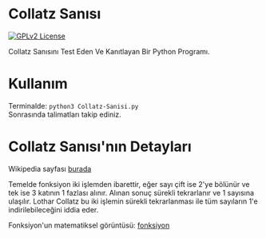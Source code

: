 # Collatz Sanısı
[![GPLv2 License](https://img.shields.io/badge/License-GPL%20v2-blue.svg)](https://opensource.org/licenses/)

Collatz Sanısını Test Eden Ve Kanıtlayan Bir Python Programı.

# Kullanım

Terminalde: `python3 Collatz-Sanisi.py` \
Sonrasında talimatları takip ediniz.

# Collatz Sanısı'nın Detayları

Wikipedia sayfası [burada](https://tr.wikipedia.org/wiki/Collatz_san%C4%B1s%C4%B1)

Temelde fonksiyon iki işlemden ibarettir, eğer sayı çift ise 2'ye bölünür ve tek ise 3 katının 1 fazlası alınır. Alınan sonuç sürekli tekrarlanır ve 1 sayısına ulaşılır. Lothar Collatz bu iki işlemin sürekli tekrarlanması ile tüm sayıların 1'e indirilebileceğini iddia eder.

Fonksiyon'un matematiksel görüntüsü:
[fonksiyon](https://raw.githubusercontent.com/detherminal/Collatz-Sanisi/main/collatz-sanisi.png)








